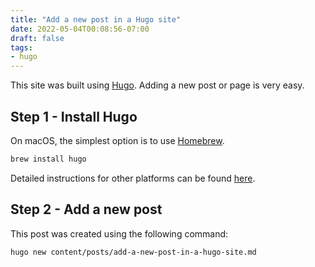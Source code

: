```yaml
---
title: "Add a new post in a Hugo site"
date: 2022-05-04T00:08:56-07:00
draft: false
tags:
- hugo
---
```

This site was built using [Hugo](https://gohugo.io/). Adding a new post or page is very easy.

## Step 1 - Install Hugo

On macOS, the simplest option is to use [Homebrew](https://gohugo.io/).
```bash
brew install hugo
```
Detailed instructions for other platforms can be found [here](https://gohugo.io/getting-started/installing/).

## Step 2 - Add a new post

This post was created using the following command:
```bash
hugo new content/posts/add-a-new-post-in-a-hugo-site.md 
```
